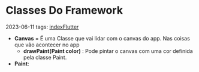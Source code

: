 # Classes Do Framework
2023-06-11
tags: [indexFlutter](indexFlutter.md)

* **Canvas** = É uma Classe que vai lidar com o canvas do app. Nas coisas que vão acontecer no app
	* **drawPaint(Paint  color)** : Pode pintar o canvas com uma cor definida pela classe Paint.
* **Paint**: 
